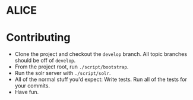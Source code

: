 # ALICE

# Contributing

*  Clone the project and checkout the `develop` branch. All topic branches should be off of `develop`. 
*  From the project root, run `./script/bootstrap`.
*  Run the solr server with `./script/solr`.
*  All of the normal stuff you'd expect: Write tests. Run all of the tests for your commits.
*  Have fun.